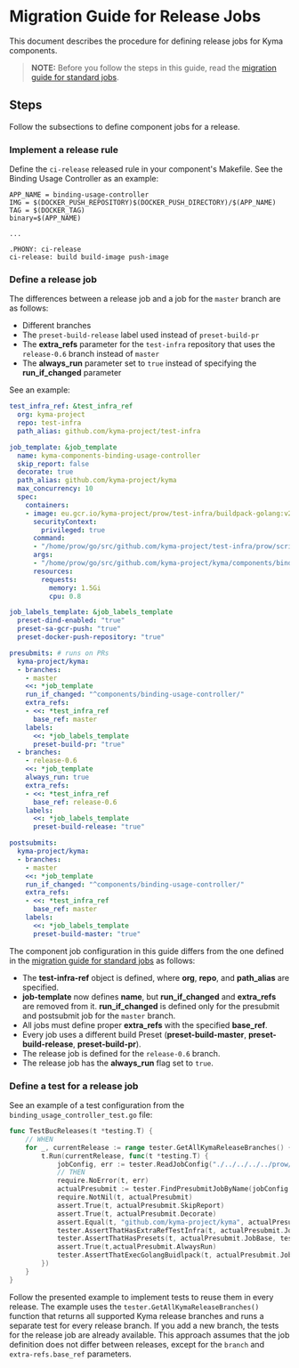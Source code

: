 # Migration Guide for Release Jobs

This document describes the procedure for defining release jobs for Kyma components.

>**NOTE:** Before you follow the steps in this guide, read the [migration guide for standard jobs](https://github.com/kyma-project/test-infra/blob/master/docs/prow/migration-guide.md).

## Steps

Follow the subsections to define component jobs for a release.

### Implement a release rule
Define the `ci-release` released rule in your component's Makefile.
See the Binding Usage Controller as an example:
```
APP_NAME = binding-usage-controller
IMG = $(DOCKER_PUSH_REPOSITORY)$(DOCKER_PUSH_DIRECTORY)/$(APP_NAME)
TAG = $(DOCKER_TAG)
binary=$(APP_NAME)

...

.PHONY: ci-release
ci-release: build build-image push-image

```

### Define a release job

The differences between a release job and a job for the `master` branch are as follows:
- Different branches
- The `preset-build-release` label used instead of `preset-build-pr`
- The **extra_refs** parameter for the `test-infra` repository that uses the `release-0.6` branch instead of `master`
- The **always_run** parameter set to `true` instead of specifying the **run_if_changed** parameter

See an example:
```yaml
test_infra_ref: &test_infra_ref
  org: kyma-project
  repo: test-infra
  path_alias: github.com/kyma-project/test-infra

job_template: &job_template
  name: kyma-components-binding-usage-controller
  skip_report: false
  decorate: true
  path_alias: github.com/kyma-project/kyma
  max_concurrency: 10
  spec:
    containers:
    - image: eu.gcr.io/kyma-project/prow/test-infra/buildpack-golang:v20181119-afd3fbd
      securityContext:
        privileged: true
      command:
      - "/home/prow/go/src/github.com/kyma-project/test-infra/prow/scripts/build.sh"
      args:
      - "/home/prow/go/src/github.com/kyma-project/kyma/components/binding-usage-controller"
      resources:
        requests:
          memory: 1.5Gi
          cpu: 0.8

job_labels_template: &job_labels_template
  preset-dind-enabled: "true"
  preset-sa-gcr-push: "true"
  preset-docker-push-repository: "true"

presubmits: # runs on PRs
  kyma-project/kyma:
  - branches:
    - master
    <<: *job_template
    run_if_changed: "^components/binding-usage-controller/"
    extra_refs:
    - <<: *test_infra_ref
      base_ref: master
    labels:
      <<: *job_labels_template
      preset-build-pr: "true"
  - branches:
    - release-0.6
    <<: *job_template
    always_run: true
    extra_refs:
    - <<: *test_infra_ref
      base_ref: release-0.6
    labels:
      <<: *job_labels_template
      preset-build-release: "true"

postsubmits:
  kyma-project/kyma:
  - branches:
    - master
    <<: *job_template
    run_if_changed: "^components/binding-usage-controller/"
    extra_refs:
    - <<: *test_infra_ref
      base_ref: master
    labels:
      <<: *job_labels_template
      preset-build-master: "true"

```

The component job configuration in this guide differs from the one defined in the [migration guide for standard jobs](https://github.com/kyma-project/test-infra/blob/master/docs/prow/migration-guide.md) as follows:

- The **test-infra-ref** object is defined, where **org**, **repo**, and **path_alias** are specified.
- **job-template** now defines **name**, but **run_if_changed** and **extra_refs** are removed from it.
**run_if_changed** is defined only for the presubmit and postsubmit job for the `master` branch.
- All jobs must define proper **extra_refs** with the specified **base_ref**.
- Every job uses a different build Preset (**preset-build-master**, **preset-build-release**, **preset-build-pr**).
- The release job is defined for the `release-0.6` branch.
- The release job has the **always_run** flag set to `true`.

### Define a test for a release job

See an example of a test configuration from the `binding_usage_controller_test.go` file:
```go
func TestBucReleases(t *testing.T) {
	// WHEN
	for _, currentRelease := range tester.GetAllKymaReleaseBranches() {
		t.Run(currentRelease, func(t *testing.T) {
			jobConfig, err := tester.ReadJobConfig("./../../../../prow/jobs/kyma/components/binding-usage-controller/binding-usage-controller.yaml")
			// THEN
			require.NoError(t, err)
			actualPresubmit := tester.FindPresubmitJobByName(jobConfig.Presubmits["kyma-project/kyma"], "kyma-components-binding-usage-controller", currentRelease)
			require.NotNil(t, actualPresubmit)
			assert.True(t, actualPresubmit.SkipReport)
			assert.True(t, actualPresubmit.Decorate)
			assert.Equal(t, "github.com/kyma-project/kyma", actualPresubmit.PathAlias)
			tester.AssertThatHasExtraRefTestInfra(t, actualPresubmit.JobBase.UtilityConfig, currentRelease)
			tester.AssertThatHasPresets(t, actualPresubmit.JobBase, tester.PresetDindEnabled, tester.PresetDockerPushRepo, tester.PresetGcrPush, tester.PresetBuildRelease)
			assert.True(t,actualPresubmit.AlwaysRun)
			tester.AssertThatExecGolangBuidlpack(t, actualPresubmit.JobBase, tester.ImageGolangBuildpackLatest, "/home/prow/go/src/github.com/kyma-project/kyma/components/binding-usage-controller")
		})
	}
}

```

Follow the presented example to implement tests to reuse them in every release.
The example uses the `tester.GetAllKymaReleaseBranches()` function that returns all supported Kyma release branches and runs a separate test for every release branch. If you add a new branch, the tests for the release job are already available. This approach assumes that the job definition does not differ between releases, except for the `branch` and `extra-refs.base_ref` parameters.